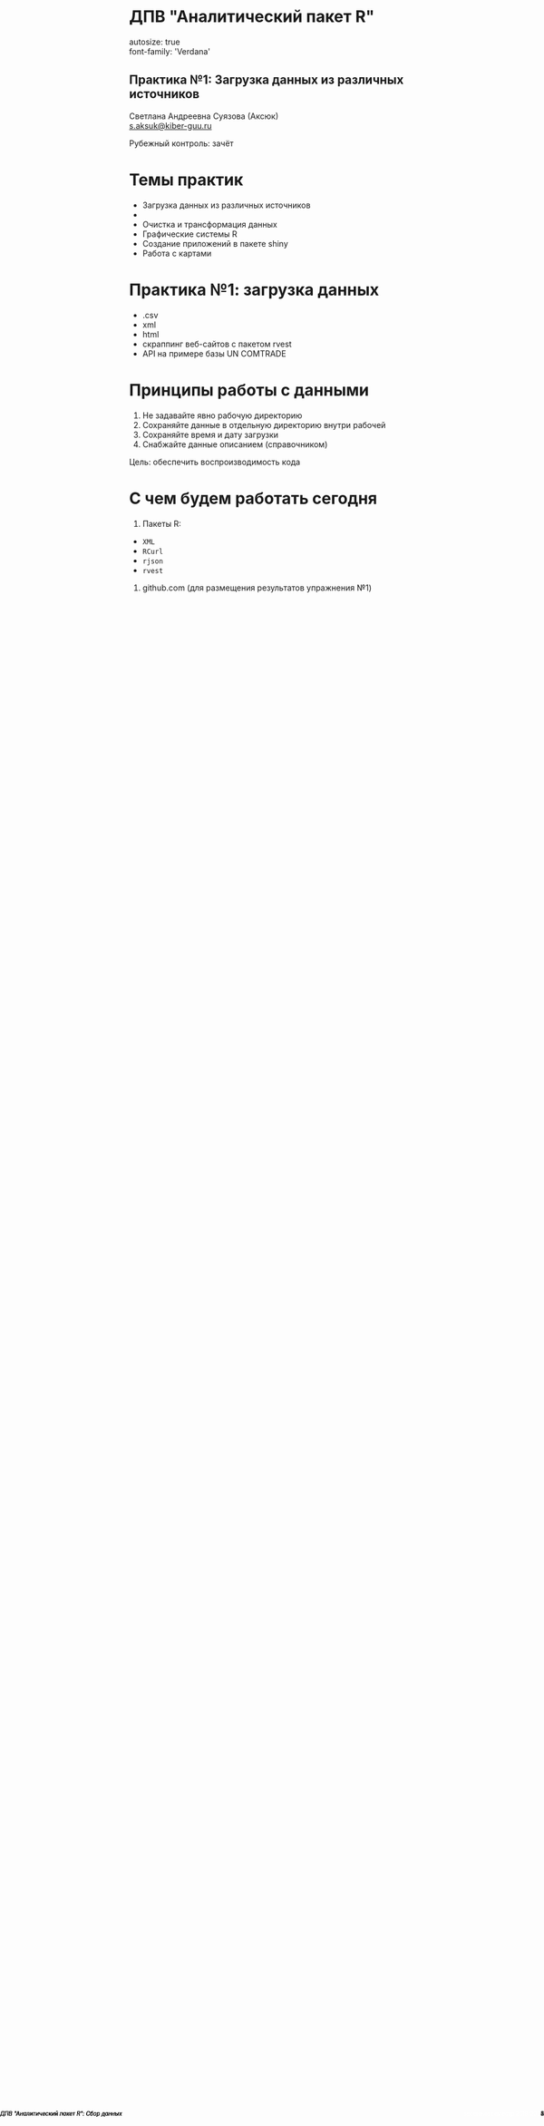 <style>

.footer-left {  
    position: fixed;  
    top: 95%;  
    left: 0%;  
    text-align: left;  
    width:85%;  
}  
  
.footer-right {  
    position: fixed;  
    top: 95%;  
    right: 0%;  
    text-align: right;  
    width:15%;  
}  
  
.col2 {  
    columns: 2 200px;           /* number of columns and width in pixels*/
    -webkit-columns: 2 200px;   /* chrome, safari */
    -moz-columns: 2 200px;      /* firefox */
}  
  
</style>

ДПВ "Аналитический пакет R"
========================================================
autosize: true  
font-family: 'Verdana'  

## Практика №1: Загрузка данных из различных источников   

Светлана Андреевна Суязова (Аксюк)  
<a href = "mailto:s.aksuk@kiber-guu.ru">s.aksuk@kiber-guu.ru</a>   
   
Рубежный контроль: зачёт    



<!-- Нижний колонтитул -->
<div class = "footer-left" style = "font-size: 70%; color: white; width:50%;">ГУУ, ИИС, кафедра ММЭУ</div>
<div class = "footer-right" style = "font-size: 70%; color: white; width:50%;">весенний семестр 2019/2020</div>

Темы практик
========================================================

- Загрузка данных из различных источников  
-
- Очистка и трансформация данных  
- Графические системы R  
- Создание приложений в пакете shiny   
- Работа с картами  

<!-- Нижний колонтитул -->

<div class = "footer-left" style = "font-size: 70%;"><em>ДПВ "Аналитический пакет R": Сбор данных</em></div>
<div class = "footer-right" style = "font-size: 70%;">2</div>

Практика №1: загрузка данных
========================================================

- .csv  
- xml  
- html   
- скраппинг веб-сайтов с пакетом rvest   
- API на примере базы UN COMTRADE   

<!-- Нижний колонтитул -->

<div class = "footer-left" style = "font-size: 70%;"><em>ДПВ "Аналитический пакет R": Сбор данных</em></div>
<div class = "footer-right" style = "font-size: 70%;">3</div>

Принципы работы с данными
========================================================

1. Не задавайте явно рабочую директорию  
1. Сохраняйте данные в отдельную директорию внутри рабочей  
1. Сохраняйте время и дату загрузки  
1. Снабжайте данные описанием (справочником)  

Цель: обеспечить воспроизводимость кода  

<!-- Нижний колонтитул -->

<div class = "footer-left" style = "font-size: 70%;"><em>ДПВ "Аналитический пакет R": Сбор данных</em></div>
<div class = "footer-right" style = "font-size: 70%;">4</div>

С чем будем работать сегодня 
========================================================

1. Пакеты R:  
 - `XML`  
 - `RCurl`  
 - `rjson`  
 - `rvest`  

1. github.com (для размещения результатов упражнения №1)   

<!-- Нижний колонтитул -->

<div class = "footer-left" style = "font-size: 70%;"><em>ДПВ "Аналитический пакет R": Сбор данных</em></div>
<div class = "footer-right" style = "font-size: 70%;">5</div>
